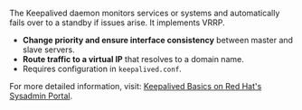 The Keepalived daemon monitors services or systems and automatically fails over to a standby if issues arise. It implements VRRP.

- **Change priority and ensure interface consistency** between master and slave servers.
- **Route traffic to a virtual IP** that resolves to a domain name.
- Requires configuration in `keepalived.conf`.

For more detailed information, visit: [Keepalived Basics on Red Hat's Sysadmin Portal](https://www.redhat.com/sysadmin/keepalived-basics).
